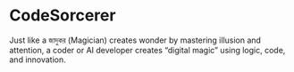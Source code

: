 # CodeSorcerer
Just like a জাদুকর (Magician) creates wonder by mastering illusion and attention, a coder or AI developer creates “digital magic” using logic, code, and innovation.
